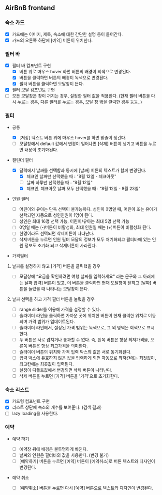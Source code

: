 ## AirBnB frontend

### 숙소 카드

-   [x] 카드에는 이미지, 제목, 숙소에 대한 간단한 설명 등이 들어간다.
-   [x] 카드의 오른쪽 하단에 [예약] 버튼이 위치한다.

### 필터 바

-   [x] 필터 바 컴포넌트 구현
    -   [x] 버튼 위로 마우스 hover 하면 버튼의 배경이 회색으로 변경된다.
    -   [x] 버튼을 클릭하면 버튼의 배경이 녹색으로 변경된다.
    -   [x] 필터 버튼을 클릭하면 모달창이 뜬다.
-   [x] 필터 모달 컴포넌트 구현
-   [ ] 모든 모달창은 창이 꺼지는 경우, 설정한 필터 값을 적용한다. (현재 필터 버튼을 다시 누르는 경우, 다른 필터를 누르는 경우, 모달 창 밖을 클릭한 경우 등등..)

### 필터

-   공통

    -   [x] [저장] 텍스트 버튼 위에 마우스 hover를 하면 밑줄이 생긴다.
    -   [ ] 모달창에서 default 값에서 변경이 일어나면 [삭제] 버튼이 생기고 버튼을 누르면 내용이 초기화된다.

-   캘린더 필터

    -   [x] 달력에서 날짜를 선택함과 동시에 [날짜] 버튼의 텍스트가 함께 변경된다.
        -   [x] 체크인 날짜만 선택했을 때 : “8월 12일 - 체크아웃"
        -   [ ] 날짜 하루만 선택했을 때 : “8월 12일"
        -   [x] 체크인, 체크아웃 날짜 모두 선택했을 때 : “8월 12일 - 8월 23일"

-   인원 필터
    -   [ ] 어린이와 유아는 단독 선택이 불가능하다. 성인이 0명일 때, 어린이 또는 유아가 선택되면 자동으로 성인인원이 1명이 된다.
    -   [ ] 성인은 최대 16명 선택 가능, 어린이/유아는 최대 5명 선택 가능
    -   [ ] 0명일 때는 (-)버튼이 비활성화, 최대 인원일 때는 (+)버튼이 비활성화 된다.
    -   [ ] 한명이라도 선택되면 삭제버튼이 나타난다.
    -   [ ] 삭제버튼을 누르면 인원 필터 모달의 정보가 모두 처기화되고 필터바에 있는 인원 정보도 초기화 되고 삭제버튼이 사라진다.

*   가격필터

1. 날짜를 설정하지 않고 [가격] 버튼을 클릭했을 경우

    - [ ] 모달창에 “요금을 확인하려면 여행 날짜를 입력하세요" 라는 문구와 그 아래에는 날짜 입력] 버튼이 있고, 이 버튼을 클릭하면 현재 모달창이 닫히고 [날짜] 버튼을 눌렀을 때 나타나는 모달창이 뜬다.

2. 날짜 선택을 하고 가격 필터 버튼을 눌렀을 경우
    - [ ] range slider를 이용해 가격을 설정할 수 있다.
    - [ ] 슬라이더 라인을 클릭하면 가까운 곳에 위치한 버튼이 현재 클릭한 위치로 이동되며 가격 범위가 업데이트된다.
    - [ ] 슬라이더 라인에서, 설정된 가격 범위는 녹색으로, 그 외 영역은 회색으로 표시한다.
    - [ ] 두 버튼은 서로 겹치거나 통과할 수 없다. 즉, 왼쪽 버튼은 항상 최저가격을, 오른쪽 버튼은 항상 최고가격을 의미한다.
    - [ ] 슬라이더 버튼의 위치와 가격 입력 박스의 값은 서로 동기화된다.
    - [ ] 입력 박스에 유효하지 않은 값을 입력하게 되면 자동으로 최저칸에는 최젓값이, 최고칸에는 최곳값이 입력된다.
    - [ ] 설정이 디폴트값에서 변경되면 삭제 버튼이 나타난다.
    - [ ] 삭제 버튼을 누르면 [가격] 버튼을 '가격'으로 초기화한다.

### 숙소 리스트

-   [x] 카드형 컴포넌트 구현
-   [x] 리스트 상단에 숙소의 개수를 보여준다. (검색 결과)
-   [ ] lazy loading을 사용한다.

### 예약

-   예약 하기

    -   [ ] 예약창 뒤에 배경은 불투명하게 바뀐다.
    -   [ ] 날짜와 인원은 필터바의 값을 사용한다. (변경 불가)
    -   [ ] [예약하기] 버튼을 누르면 [예약] 버튼이 [예약취소]로 버튼 텍스트와 디자인이 변경된다.

-   예약 취소
    -   [ ] [예약취소] 버튼을 누르면 다시 [예약] 버튼으로 텍스트와 디자인이 변경된다.
